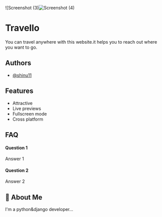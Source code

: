 

![Screenshot (3)![Screenshot (4)](https://user-images.githubusercontent.com/115803782/211487252-5c5f1832-62ea-4038-9018-8bfc46790d8f.png)

# Travello
You can travel anywhere with this website.it helps you to reach out where you want to go.


## Authors

- [@shinu11](https://github.com/shinu11)


## Features

- Attractive
- Live previews
- Fullscreen mode
- Cross platform


## FAQ

#### Question 1

Answer 1

#### Question 2

Answer 2


## 🚀 About Me
I'm a python&django developer...

